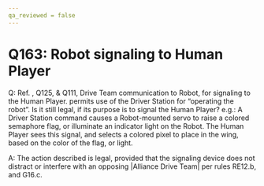 ```yaml
---
qa_reviewed = false
---
```


# Q163: Robot signaling to Human Player

Q: Ref. <G11>, Q125, & Q111, Drive Team communication to Robot, for signaling to the Human Player. <G11> permits use of the Driver Station for “operating the robot”. Is it still legal, if its purpose is to signal the Human Player?  e.g.:  A Driver Station command causes a Robot-mounted servo to raise a colored semaphore flag, or illuminate an indicator light on the Robot. The Human Player sees this signal, and selects a colored pixel to place in the wing, based on the color of the flag, or light.

A: The action described is legal, provided that the signaling device does not distract or interfere with an opposing |Alliance Drive Team| per rules RE12.b, and G16.c.